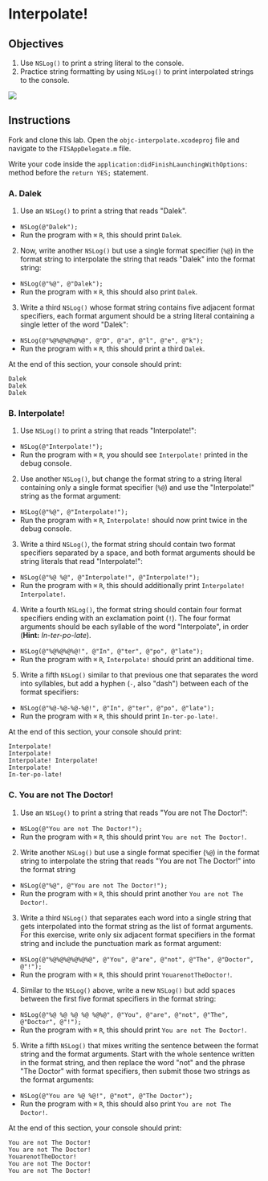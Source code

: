 # Interpolate!

## Objectives

1. Use `NSLog()` to print a string literal to the console.
2. Practice string formatting by using `NSLog()` to print interpolated strings to the console.

![](https://curriculum-content.s3.amazonaws.com/ios/ios-objc-fundamentals-unit/dalek_interpolate.jpg)

## Instructions

Fork and clone this lab. Open the `objc-interpolate.xcodeproj` file and navigate to the `FISAppDelegate.m` file. 

Write your code inside the `application:didFinishLaunchingWithOptions:` method before the `return YES;` statement.

### A. Dalek

1. Use an `NSLog()` to print a string that reads "Dalek".
  * `NSLog(@"Dalek");`
  * Run the program with `⌘` `R`, this should print `Dalek`.
2. Now, write another `NSLog()` but use a single format specifier (`%@`) in the format string to interpolate the string that reads "Dalek" into the format string:
  * `NSLog(@"%@", @"Dalek");`
  * Run the program with `⌘` `R`, this should also print `Dalek`.
3. Write a third `NSLog()` whose format string contains five adjacent format specifiers, each format argument should be a string literal containing a single letter of the word "Dalek":
  * `NSLog(@"%@%@%@%@%@", @"D", @"a", @"l", @"e", @"k");`
  * Run the program with `⌘` `R`, this should print a third `Dalek`.

At the end of this section, your console should print:

```
Dalek
Dalek
Dalek
```

### B. Interpolate!

1. Use `NSLog()` to print a string that reads "Interpolate!":
  * `NSLog(@"Interpolate!");`
  * Run the program with `⌘` `R`, you should see `Interpolate!` printed in the debug console.
2. Use another `NSLog()`, but change the format string to a string literal containing only a single format specifier (`%@`) and use the "Interpolate!" string as the format argument:
  * `NSLog(@"%@", @"Interpolate!");`
  * Run the program with `⌘` `R`, `Interpolate!` should now print twice in the debug console.
3. Write a third `NSLog()`, the format string should contain two format specifiers separated by a space, and both format arguments should be string literals that read "Interpolate!":
  * `NSLog(@"%@ %@", @"Interpolate!", @"Interpolate!");`
  * Run the program with `⌘` `R`, this should additionally print `Interpolate! Interpolate!`.
4. Write a fourth `NSLog()`, the format string should contain four format specifiers ending with an exclamation point (`!`). The four format arguments should be each syllable of the word "Interpolate", in order (**Hint:** *In-ter-po-late*).
  * `NSLog(@"%@%@%@%@!", @"In", @"ter", @"po", @"late");`
  * Run the program with `⌘` `R`, `Interpolate!` should print an additional time.
5. Write a fifth `NSLog()` similar to that previous one that separates the word into syllables, but add a hyphen (`-`, also "dash") between each of the format specifiers:
  * `NSLog(@"%@-%@-%@-%@!", @"In", @"ter", @"po", @"late");`
  * Run the program with `⌘` `R`, this should print `In-ter-po-late!`.

At the end of this section, your console should print:

```
Interpolate!
Interpolate!
Interpolate! Interpolate!
Interpolate!
In-ter-po-late!
```

### C. You are not The Doctor!

1. Use an `NSLog()` to print a string that reads "You are not The Doctor!":
  * `NSLog(@"You are not The Doctor!");`
  * Run the program with `⌘` `R`, this should print `You are not The Doctor!`.
2. Write another `NSLog()` but use a single format specifier (`%@`) in the format string to interpolate the string that reads "You are not The Doctor!" into the format string
  * `NSLog(@"%@", @"You are not The Doctor!");`
  * Run the program with `⌘` `R`, this should print another `You are not The Doctor!`.
3. Write a third `NSLog()` that separates each word into a single string that gets interpolated into the format string as the list of format arguments. For this exercise, write only six adjacent format specifiers in the format string and include the punctuation mark as format argument:
  * `NSLog(@"%@%@%@%@%@%@", @"You", @"are", @"not", @"The", @"Doctor", @"!");`
  * Run the program with `⌘` `R`, this should print `YouarenotTheDoctor!`.
4. Similar to the `NSLog()` above, write a new `NSLog()` but add spaces between the first five format specifiers in the format string:
  * `NSLog(@"%@ %@ %@ %@ %@%@", @"You", @"are", @"not", @"The", @"Doctor", @"!");`
  * Run the program with `⌘` `R`, this should print `You are not The Doctor!`.
5. Write a fifth `NSLog()` that mixes writing the sentence between the format string and the format arguments. Start with the whole sentence written in the format string, and then replace the word "not" and the phrase "The Doctor" with format specifiers, then submit those two strings as the format arguments:
  * `NSLog(@"You are %@ %@!", @"not", @"The Doctor");`
  * Run the program with `⌘` `R`, this should also print `You are not The Doctor!`.

At the end of this section, your console should print:

```
You are not The Doctor!
You are not The Doctor!
YouarenotTheDoctor!
You are not The Doctor!
You are not The Doctor!
```